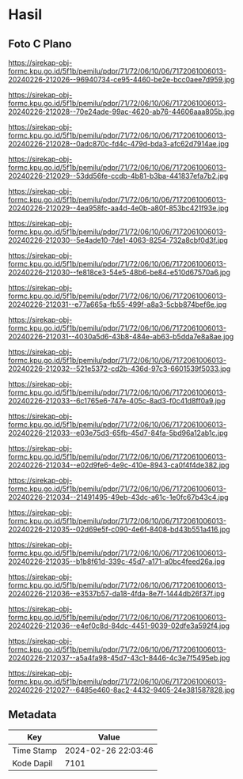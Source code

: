 # Hasil

## Foto C Plano

https://sirekap-obj-formc.kpu.go.id/5f1b/pemilu/pdpr/71/72/06/10/06/7172061006013-20240226-212026--96940734-ce95-4460-be2e-bcc0aee7d959.jpg

https://sirekap-obj-formc.kpu.go.id/5f1b/pemilu/pdpr/71/72/06/10/06/7172061006013-20240226-212028--70e24ade-99ac-4620-ab76-44606aaa805b.jpg

https://sirekap-obj-formc.kpu.go.id/5f1b/pemilu/pdpr/71/72/06/10/06/7172061006013-20240226-212028--0adc870c-fd4c-479d-bda3-afc62d7914ae.jpg

https://sirekap-obj-formc.kpu.go.id/5f1b/pemilu/pdpr/71/72/06/10/06/7172061006013-20240226-212029--53dd56fe-ccdb-4b81-b3ba-441837efa7b2.jpg

https://sirekap-obj-formc.kpu.go.id/5f1b/pemilu/pdpr/71/72/06/10/06/7172061006013-20240226-212029--4ea958fc-aa4d-4e0b-a80f-853bc421f93e.jpg

https://sirekap-obj-formc.kpu.go.id/5f1b/pemilu/pdpr/71/72/06/10/06/7172061006013-20240226-212030--5e4ade10-7de1-4063-8254-732a8cbf0d3f.jpg

https://sirekap-obj-formc.kpu.go.id/5f1b/pemilu/pdpr/71/72/06/10/06/7172061006013-20240226-212030--fe818ce3-54e5-48b6-be84-e510d67570a6.jpg

https://sirekap-obj-formc.kpu.go.id/5f1b/pemilu/pdpr/71/72/06/10/06/7172061006013-20240226-212031--e77a665a-fb55-499f-a8a3-5cbb874bef6e.jpg

https://sirekap-obj-formc.kpu.go.id/5f1b/pemilu/pdpr/71/72/06/10/06/7172061006013-20240226-212031--4030a5d6-43b8-484e-ab63-b5dda7e8a8ae.jpg

https://sirekap-obj-formc.kpu.go.id/5f1b/pemilu/pdpr/71/72/06/10/06/7172061006013-20240226-212032--521e5372-cd2b-436d-97c3-6601539f5033.jpg

https://sirekap-obj-formc.kpu.go.id/5f1b/pemilu/pdpr/71/72/06/10/06/7172061006013-20240226-212033--6c1765e6-747e-405c-8ad3-f0c41d8ff0a9.jpg

https://sirekap-obj-formc.kpu.go.id/5f1b/pemilu/pdpr/71/72/06/10/06/7172061006013-20240226-212033--e03e75d3-65fb-45d7-84fa-5bd96a12ab1c.jpg

https://sirekap-obj-formc.kpu.go.id/5f1b/pemilu/pdpr/71/72/06/10/06/7172061006013-20240226-212034--e02d9fe6-4e9c-410e-8943-ca0f4f4de382.jpg

https://sirekap-obj-formc.kpu.go.id/5f1b/pemilu/pdpr/71/72/06/10/06/7172061006013-20240226-212034--21491495-49eb-43dc-a61c-1e0fc67b43c4.jpg

https://sirekap-obj-formc.kpu.go.id/5f1b/pemilu/pdpr/71/72/06/10/06/7172061006013-20240226-212035--02d69e5f-c090-4e6f-8408-bd43b551a416.jpg

https://sirekap-obj-formc.kpu.go.id/5f1b/pemilu/pdpr/71/72/06/10/06/7172061006013-20240226-212035--b1b8f61d-339c-45d7-a171-a0bc4feed26a.jpg

https://sirekap-obj-formc.kpu.go.id/5f1b/pemilu/pdpr/71/72/06/10/06/7172061006013-20240226-212036--e3537b57-da18-4fda-8e7f-1444db26f37f.jpg

https://sirekap-obj-formc.kpu.go.id/5f1b/pemilu/pdpr/71/72/06/10/06/7172061006013-20240226-212036--e4ef0c8d-84dc-4451-9039-02dfe3a592f4.jpg

https://sirekap-obj-formc.kpu.go.id/5f1b/pemilu/pdpr/71/72/06/10/06/7172061006013-20240226-212037--a5a4fa98-45d7-43c1-8446-4c3e7f5495eb.jpg

https://sirekap-obj-formc.kpu.go.id/5f1b/pemilu/pdpr/71/72/06/10/06/7172061006013-20240226-212027--6485e460-8ac2-4432-9405-24e381587828.jpg


## Metadata

| Key        | Value               |
| ---------- | ------------------- |
| Time Stamp | 2024-02-26 22:03:46 |
| Kode Dapil | 7101                |



